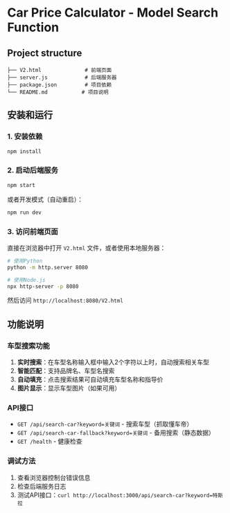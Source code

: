 # Car Price Calculator - Model Search Function

## Project structure

```
├── V2.html              # 前端页面
├── server.js            # 后端服务器
├── package.json         # 项目依赖
└── README.md           # 项目说明
```

## 安装和运行

### 1. 安装依赖

```bash
npm install
```

### 2. 启动后端服务

```bash
npm start
```

或者开发模式（自动重启）：
```bash
npm run dev
```

### 3. 访问前端页面

直接在浏览器中打开 `V2.html` 文件，或者使用本地服务器：

```bash
# 使用Python
python -m http.server 8080

# 使用Node.js
npx http-server -p 8080
```

然后访问 `http://localhost:8080/V2.html`

## 功能说明

### 车型搜索功能

1. **实时搜索**：在车型名称输入框中输入2个字符以上时，自动搜索相关车型
2. **智能匹配**：支持品牌名、车型名搜索
3. **自动填充**：点击搜索结果可自动填充车型名称和指导价
4. **图片显示**：显示车型图片（如果可用）

### API接口

- `GET /api/search-car?keyword=关键词` - 搜索车型（抓取懂车帝）
- `GET /api/search-car-fallback?keyword=关键词` - 备用搜索（静态数据）
- `GET /health` - 健康检查

### 调试方法

1. 查看浏览器控制台错误信息
2. 检查后端服务日志
3. 测试API接口：`curl http://localhost:3000/api/search-car?keyword=特斯拉` 
